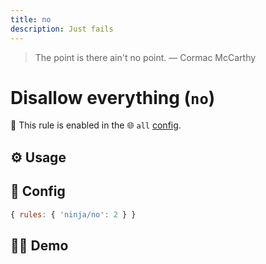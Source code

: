 ```yaml
---
title: no
description: Just fails
---
```


<script setup lang="ts">
import CodeEditor from '../../.vitepress/theme/components/code-editor.vue';
import {ruleName, presetConfigs, initialText, fakeLint} from '../../src/sample-code/no.js';
</script>

> The point is there ain't no point. — Cormac McCarthy

# Disallow everything (`no`)

💼 This rule is enabled in the 🌐 `all` [config](/configs/).

<!-- end auto-generated rule header -->

## ⚙️ Usage

## 🔧 Config

```js
{ rules: { 'ninja/no': 2 } }
```

## 🧑‍💻 Demo

<CodeEditor :rule="ruleName" :text="initialText" :presetConfigs="presetConfigs" :fakeLint="fakeLint" />

